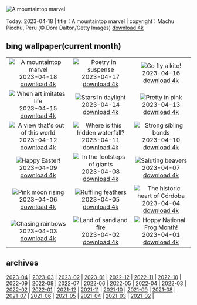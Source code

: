 ![A mountaintop marvel](https://cn.bing.com/th?id=OHR.MPPUnesco_EN-US8204922969_UHD.jpg&w=1000)

Today: 2023-04-18 | title：A mountaintop marvel | copyright：Machu Picchu, Peru (© Dora Dalton/Getty Images) [download 4k](https://cn.bing.com/th?id=OHR.MPPUnesco_EN-US8204922969_UHD.jpg)

## bing wallpaper(current month)

|  |  |  |
| :----: | :----: | :----: |
| ![A mountaintop marvel](https://cn.bing.com/th?id=OHR.MPPUnesco_EN-US8204922969_UHD.jpg&pid=hp&w=384&h=216&rs=1&c=4) <br/>2023-04-18 [download 4k](https://cn.bing.com/th?id=OHR.MPPUnesco_EN-US8204922969_UHD.jpg)| ![Poetry in suspense](https://cn.bing.com/th?id=OHR.OneThousandSprings_EN-US8092648404_UHD.jpg&pid=hp&w=384&h=216&rs=1&c=4) <br/>2023-04-17 [download 4k](https://cn.bing.com/th?id=OHR.OneThousandSprings_EN-US8092648404_UHD.jpg)| ![Go fly a kite!](https://cn.bing.com/th?id=OHR.KiteDay_EN-US7254188187_UHD.jpg&pid=hp&w=384&h=216&rs=1&c=4) <br/>2023-04-16 [download 4k](https://cn.bing.com/th?id=OHR.KiteDay_EN-US7254188187_UHD.jpg)|
| ![When art imitates life](https://cn.bing.com/th?id=OHR.LorenzoQuinn_EN-US6997686421_UHD.jpg&pid=hp&w=384&h=216&rs=1&c=4) <br/>2023-04-15 [download 4k](https://cn.bing.com/th?id=OHR.LorenzoQuinn_EN-US6997686421_UHD.jpg)| ![Stars in daylight](https://cn.bing.com/th?id=OHR.RedSeaStars_EN-US6473635643_UHD.jpg&pid=hp&w=384&h=216&rs=1&c=4) <br/>2023-04-14 [download 4k](https://cn.bing.com/th?id=OHR.RedSeaStars_EN-US6473635643_UHD.jpg)| ![Pretty in pink](https://cn.bing.com/th?id=OHR.PhloxSubulata_EN-US0635247129_UHD.jpg&pid=hp&w=384&h=216&rs=1&c=4) <br/>2023-04-13 [download 4k](https://cn.bing.com/th?id=OHR.PhloxSubulata_EN-US0635247129_UHD.jpg)|
| ![A view that's out of this world](https://cn.bing.com/th?id=OHR.EuropeFromISS_EN-US3248706956_UHD.jpg&pid=hp&w=384&h=216&rs=1&c=4) <br/>2023-04-12 [download 4k](https://cn.bing.com/th?id=OHR.EuropeFromISS_EN-US3248706956_UHD.jpg)| ![Where is this hidden waterfall?](https://cn.bing.com/th?id=OHR.MossyGrottoFalls_EN-US5828454161_UHD.jpg&pid=hp&w=384&h=216&rs=1&c=4) <br/>2023-04-11 [download 4k](https://cn.bing.com/th?id=OHR.MossyGrottoFalls_EN-US5828454161_UHD.jpg)| ![Strong sibling bonds](https://cn.bing.com/th?id=OHR.ElephantTwins_EN-US2939253051_UHD.jpg&pid=hp&w=384&h=216&rs=1&c=4) <br/>2023-04-10 [download 4k](https://cn.bing.com/th?id=OHR.ElephantTwins_EN-US2939253051_UHD.jpg)|
| ![Happy Easter!](https://cn.bing.com/th?id=OHR.LithuanianEggs_EN-US5086451033_UHD.jpg&pid=hp&w=384&h=216&rs=1&c=4) <br/>2023-04-09 [download 4k](https://cn.bing.com/th?id=OHR.LithuanianEggs_EN-US5086451033_UHD.jpg)| ![In the footsteps of giants](https://cn.bing.com/th?id=OHR.NIrelandGiants_EN-US3269727738_UHD.jpg&pid=hp&w=384&h=216&rs=1&c=4) <br/>2023-04-08 [download 4k](https://cn.bing.com/th?id=OHR.NIrelandGiants_EN-US3269727738_UHD.jpg)| ![Saluting beavers](https://cn.bing.com/th?id=OHR.KitsAspen_EN-US6734104933_UHD.jpg&pid=hp&w=384&h=216&rs=1&c=4) <br/>2023-04-07 [download 4k](https://cn.bing.com/th?id=OHR.KitsAspen_EN-US6734104933_UHD.jpg)|
| ![Pink moon rising](https://cn.bing.com/th?id=OHR.ArizonaPinkMoon_EN-US5941531826_UHD.jpg&pid=hp&w=384&h=216&rs=1&c=4) <br/>2023-04-06 [download 4k](https://cn.bing.com/th?id=OHR.ArizonaPinkMoon_EN-US5941531826_UHD.jpg)| ![Ruffling feathers](https://cn.bing.com/th?id=OHR.BlackGrouseLekking_EN-US3235220681_UHD.jpg&pid=hp&w=384&h=216&rs=1&c=4) <br/>2023-04-05 [download 4k](https://cn.bing.com/th?id=OHR.BlackGrouseLekking_EN-US3235220681_UHD.jpg)| ![The historic heart of Córdoba](https://cn.bing.com/th?id=OHR.RomanBridge_EN-US4101165681_UHD.jpg&pid=hp&w=384&h=216&rs=1&c=4) <br/>2023-04-04 [download 4k](https://cn.bing.com/th?id=OHR.RomanBridge_EN-US4101165681_UHD.jpg)|
| ![Chasing rainbows](https://cn.bing.com/th?id=OHR.HonaunauNP_EN-US9995236109_UHD.jpg&pid=hp&w=384&h=216&rs=1&c=4) <br/>2023-04-03 [download 4k](https://cn.bing.com/th?id=OHR.HonaunauNP_EN-US9995236109_UHD.jpg)| ![Land of sand and fire](https://cn.bing.com/th?id=OHR.JavaBromo_EN-US3411031416_UHD.jpg&pid=hp&w=384&h=216&rs=1&c=4) <br/>2023-04-02 [download 4k](https://cn.bing.com/th?id=OHR.JavaBromo_EN-US3411031416_UHD.jpg)| ![Hoppy National Frog Month!](https://cn.bing.com/th?id=OHR.FrogMonth_EN-US6861485456_UHD.jpg&pid=hp&w=384&h=216&rs=1&c=4) <br/>2023-04-01 [download 4k](https://cn.bing.com/th?id=OHR.FrogMonth_EN-US6861485456_UHD.jpg)|

## archives

[2023-04](./archives/en-US/2023-04.md) | [2023-03](./archives/en-US/2023-03.md) | [2023-02](./archives/en-US/2023-02.md) | [2023-01](./archives/en-US/2023-01.md) | [2022-12](./archives/en-US/2022-12.md) | [2022-11](./archives/en-US/2022-11.md) | [2022-10](./archives/en-US/2022-10.md) | [2022-09](./archives/en-US/2022-09.md) |
[2022-08](./archives/en-US/2022-08.md) | [2022-07](./archives/en-US/2022-07.md) | [2022-06](./archives/en-US/2022-06.md) | [2022-05](./archives/en-US/2022-05.md) | [2022-04](./archives/en-US/2022-04.md) | [2022-03](./archives/en-US/2022-03.md) | [2022-02](./archives/en-US/2022-02.md) | [2022-01](./archives/en-US/2022-01.md) |
[2021-12](./archives/en-US/2021-12.md) | [2021-11](./archives/en-US/2021-11.md) | [2021-10](./archives/en-US/2021-10.md) | [2021-09](./archives/en-US/2021-09.md) | [2021-08](./archives/en-US/2021-08.md) | [2021-07](./archives/en-US/2021-07.md) | [2021-06](./archives/en-US/2021-06.md) | [2021-05](./archives/en-US/2021-05.md) |
[2021-04](./archives/en-US/2021-04.md) | [2021-03](./archives/en-US/2021-03.md) | [2021-02](./archives/en-US/2021-02.md) |
